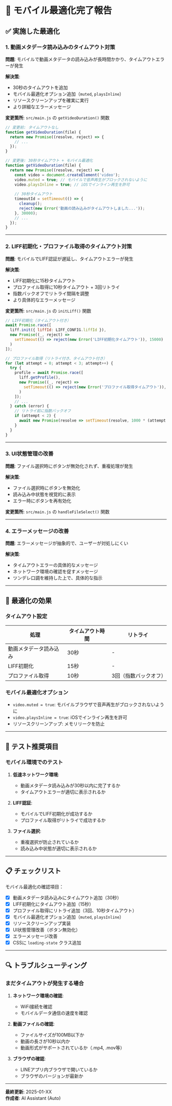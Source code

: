 # 📱 モバイル最適化完了報告

## ✅ 実施した最適化

### 1. 動画メタデータ読み込みのタイムアウト対策

**問題**: モバイルで動画メタデータの読み込みが長時間かかり、タイムアウトエラーが発生

**解決策**:
- 30秒のタイムアウトを追加
- モバイル最適化オプション追加（`muted`, `playsInline`）
- リソースクリーンアップを確実に実行
- より詳細なエラーメッセージ

**変更箇所**: `src/main.js` の `getVideoDuration()` 関数

```javascript
// 変更前: タイムアウトなし
function getVideoDuration(file) {
  return new Promise((resolve, reject) => {
    // ...
  });
}

// 変更後: 30秒タイムアウト + モバイル最適化
function getVideoDuration(file) {
  return new Promise((resolve, reject) => {
    const video = document.createElement('video');
    video.muted = true; // モバイルで音声再生がブロックされないように
    video.playsInline = true; // iOSでインライン再生を許可
    
    // 30秒タイムアウト
    timeoutId = setTimeout(() => {
      cleanup();
      reject(new Error('動画の読み込みがタイムアウトしました...'));
    }, 30000);
    // ...
  });
}
```

---

### 2. LIFF初期化・プロファイル取得のタイムアウト対策

**問題**: モバイルでLIFF認証が遅延し、タイムアウトエラーが発生

**解決策**:
- LIFF初期化に15秒タイムアウト
- プロファイル取得に10秒タイムアウト + 3回リトライ
- 指数バックオフでリトライ間隔を調整
- より具体的なエラーメッセージ

**変更箇所**: `src/main.js` の `initLiff()` 関数

```javascript
// LIFF初期化（タイムアウト付き）
await Promise.race([
  liff.init({ liffId: LIFF_CONFIG.liffId }),
  new Promise((_, reject) => 
    setTimeout(() => reject(new Error('LIFF初期化タイムアウト')), 15000)
  )
]);

// プロファイル取得（リトライ付き、タイムアウト付き）
for (let attempt = 0; attempt < 3; attempt++) {
  try {
    profile = await Promise.race([
      liff.getProfile(),
      new Promise((_, reject) => 
        setTimeout(() => reject(new Error('プロファイル取得タイムアウト')), 10000)
      )
    ]);
    // ...
  } catch (error) {
    // リトライ前に指数バックオフ
    if (attempt < 2) {
      await new Promise(resolve => setTimeout(resolve, 1000 * (attempt + 1)));
    }
  }
}
```

---

### 3. UI状態管理の改善

**問題**: ファイル選択時にボタンが無効化されず、重複処理が発生

**解決策**:
- ファイル選択時にボタンを無効化
- 読み込み中状態を視覚的に表示
- エラー時にボタンを再有効化

**変更箇所**: `src/main.js` の `handleFileSelect()` 関数

---

### 4. エラーメッセージの改善

**問題**: エラーメッセージが抽象的で、ユーザーが対処しにくい

**解決策**:
- タイムアウトエラーの具体的なメッセージ
- ネットワーク環境の確認を促すメッセージ
- ツンデレ口調を維持した上で、具体的な指示

---

## 🎯 最適化の効果

### タイムアウト設定

| 処理 | タイムアウト時間 | リトライ |
|------|----------------|---------|
| 動画メタデータ読み込み | 30秒 | - |
| LIFF初期化 | 15秒 | - |
| プロファイル取得 | 10秒 | 3回（指数バックオフ） |

### モバイル最適化オプション

- `video.muted = true`: モバイルブラウザで音声再生がブロックされないように
- `video.playsInline = true`: iOSでインライン再生を許可
- リソースクリーンアップ: メモリリークを防止

---

## 🧪 テスト推奨項目

### モバイル環境でのテスト

1. **低速ネットワーク環境**:
   - 動画メタデータ読み込みが30秒以内に完了するか
   - タイムアウトエラーが適切に表示されるか

2. **LIFF認証**:
   - モバイルでLIFF初期化が成功するか
   - プロファイル取得がリトライで成功するか

3. **ファイル選択**:
   - 重複選択が防止されているか
   - 読み込み中状態が適切に表示されるか

---

## 📋 チェックリスト

モバイル最適化の確認項目：

- [x] 動画メタデータ読み込みにタイムアウト追加（30秒）
- [x] LIFF初期化にタイムアウト追加（15秒）
- [x] プロファイル取得にリトライ追加（3回、10秒タイムアウト）
- [x] モバイル最適化オプション追加（`muted`, `playsInline`）
- [x] リソースクリーンアップ実装
- [x] UI状態管理改善（ボタン無効化）
- [x] エラーメッセージ改善
- [x] CSSに `loading-state` クラス追加

---

## 🔍 トラブルシューティング

### まだタイムアウトが発生する場合

1. **ネットワーク環境の確認**:
   - WiFi接続を確認
   - モバイルデータ通信の速度を確認

2. **動画ファイルの確認**:
   - ファイルサイズが100MB以下か
   - 動画の長さが10秒以内か
   - 動画形式がサポートされているか（.mp4, .mov等）

3. **ブラウザの確認**:
   - LINEアプリ内ブラウザで開いているか
   - ブラウザのバージョンが最新か

---

**最終更新**: 2025-01-XX  
**作成者**: AI Assistant (Auto)

